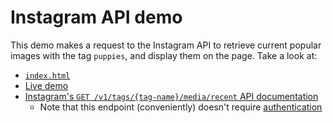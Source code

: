 # Instagram API demo

This demo makes a request to the Instagram API to retrieve current popular images with the tag `puppies`, and display them on the page. Take a look at:

* [`index.html`](index.html)
* [Live demo](http://advanced-js.github.io/deck/demos/ajax/instagram/)
* [Instagram's `GET /v1/tags/{tag-name}/media/recent` API documentation](https://instagram.com/developer/endpoints/tags/#get_tags_media_recent)
    * Note that this endpoint (conveniently) doesn't require [authentication](https://instagram.com/developer/authentication/)
